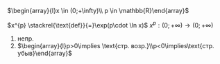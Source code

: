 $\begin{array}{l}x \in (0;+\infty)\\ p \in \mathbb{R}\end{array}$

$x^{p} \stackrel{\text{def}}{=}\exp(p\cdot \ln x)$
$x^{p}:(0;+\infty)\to (0;+\infty)$

1. непр.
2. $\begin{array}{l}p>0\implies \text{стр. возр.}\\p<0\implies\text{стр. убыв}\end{array}$

